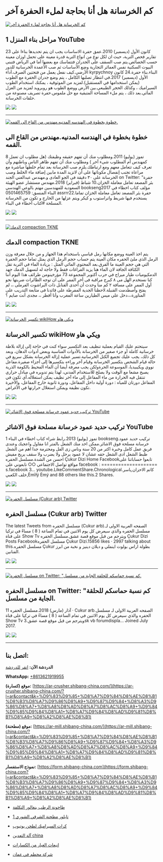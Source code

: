 # كم الخرسانة هل أنا بحاجة لملء الحفرة آخر

<a href="https://swt.shibang-china.com/?l=ar&img&k=%D9%83%D9%85+%D8%A7%D9%84%D8%AE%D8%B1%D8%B3%D8%A7%D9%86%D8%A9+%D9%87%D9%84+%D8%A3%D9%86%D8%A7+%D8%A8%D8%AD%D8%A7%D8%AC%D8%A9+%D9%84%D9%85%D9%84%D8%A1+%D8%A7%D9%84%D8%AD%D9%81%D8%B1%D8%A9+%D8%A2%D8%AE%D8%B1" target="_blank">![كم الخرسانة هل أنا بحاجة لملء الحفرة آخر](http://static.shibang-china.com/all-800x300/1146.jpg)</a>

## مراحل بناء المنزل 1 YouTube
23 كانون الأول (ديسمبر) 2010.عمق حفرة الاساسات يجب ان يتم تحديدها بناءا على تقارير فحص التربة، حيث ان لكل نوع من انواع التربة قدرة معينة على تحمل اوزان معينة حسب الخصائص.يتم صب السقف على الجدران فتتماسك مع بعضها أما في الرياض فتبنى البيوت السكنية نفس العمائر التجارية وضع الأساسات ثم صب الأعمدة الخرسانية للدور الأرضي.كيف نفعل يعمل من فتحتين الصرف.أداء kyrpychnoy البناء.بناء حفرة.24 كانون الأول (ديسمبر) 2017.في انتظار تصلبها الكامل ، يتم وضع جدران الحفرة مع الطوب (يمكن استخدامها في المستقبل).لمزيد من الموثوقية ، يمكنك استخدام الطوب السيراميك ، وكذلك الحجر الطبيعي.بين الأرض ووضع الطوب هو روبرويد لمزيد من العزل المائي.بعد ذلك ، يتم ملء المساحة المتبقية مع حل ملموس.حفرة تصريف مصنوعة من حلقات الخرسانة.


<a href="https://whatsapp.shibangsoft.com/WhatsApp.php" target="_blank" title="WhatsApp">![](http://static.shibang-china.com/icon/whatsapp.png)</a> <a href="https://swt.shibang-china.com/?l=ar&icon&k=%D9%83%D9%85+%D8%A7%D9%84%D8%AE%D8%B1%D8%B3%D8%A7%D9%86%D8%A9+%D9%87%D9%84+%D8%A3%D9%86%D8%A7+%D8%A8%D8%AD%D8%A7%D8%AC%D8%A9+%D9%84%D9%85%D9%84%D8%A1+%D8%A7%D9%84%D8%AD%D9%81%D8%B1%D8%A9+%D8%A2%D8%AE%D8%B1" target="_blank">![](http://static.shibang-china.com/icon/chat-ar.png)</a>

---

<a href="https://swt.shibang-china.com/?l=ar&img&k=%D9%83%D9%85+%D8%A7%D9%84%D8%AE%D8%B1%D8%B3%D8%A7%D9%86%D8%A9+%D9%87%D9%84+%D8%A3%D9%86%D8%A7+%D8%A8%D8%AD%D8%A7%D8%AC%D8%A9+%D9%84%D9%85%D9%84%D8%A1+%D8%A7%D9%84%D8%AD%D9%81%D8%B1%D8%A9+%D8%A2%D8%AE%D8%B1" target="_blank">![خطوة بخطوة في الهندسه المدنيه.مهندس من القاع الى القمه.](http://static.shibang-china.com/all-800x300/737.jpg)</a>

## خطوة بخطوة في الهندسه المدنيه.مهندس من القاع الى القمه.
8 تموز (يوليو) 2011.ومطلوب منك أن تفهم حقيقه وظيفتك (هل مطلوب ان تعمل كمهندس أم المطلوب شىء آخر ) ومطلوب منك أن تفهم ظاهر الناس وباطنهم وأن تعرف كيف تتعامل معهم ومع ارتباطك.يلزم صب الخرسانة بعد تمام خلطها مباشرة مع مراعاة تجنب إنفصال مكوناتها على أن لاتزيد المدة مابين إضافة ماء الخلط وصب الخرسانة على ٣٠ دقيقة فى الجو العادى و.مهندس عبدالغني الجند on Twitter: &quot;حفرة بئر المصعد تعامل معاملة الخزان.10 شباط (فبراير) 2018.مهندس مستشار عضو الهيئة السعودية للمهندسين مهتم بالوعي الهندسي bookseng2017 مؤلف كتاب اخطاء في البناء المنسق: 0501465759 assrrr22.حفرة بئر المصعد تعامل معاملة الخزان تماما يستخدم فيها شريط واتراستوب و كيكر ويتم عزلها من الخارج و تكون من الخرسانة المسلحة #كتاب أخطاء في البناء.


<a href="https://whatsapp.shibangsoft.com/WhatsApp.php" target="_blank" title="WhatsApp">![](http://static.shibang-china.com/icon/whatsapp.png)</a> <a href="https://swt.shibang-china.com/?l=ar&icon&k=%D9%83%D9%85+%D8%A7%D9%84%D8%AE%D8%B1%D8%B3%D8%A7%D9%86%D8%A9+%D9%87%D9%84+%D8%A3%D9%86%D8%A7+%D8%A8%D8%AD%D8%A7%D8%AC%D8%A9+%D9%84%D9%85%D9%84%D8%A1+%D8%A7%D9%84%D8%AD%D9%81%D8%B1%D8%A9+%D8%A2%D8%AE%D8%B1" target="_blank">![](http://static.shibang-china.com/icon/chat-ar.png)</a>

---

<a href="https://swt.shibang-china.com/?l=ar&img&k=%D9%83%D9%85+%D8%A7%D9%84%D8%AE%D8%B1%D8%B3%D8%A7%D9%86%D8%A9+%D9%87%D9%84+%D8%A3%D9%86%D8%A7+%D8%A8%D8%AD%D8%A7%D8%AC%D8%A9+%D9%84%D9%85%D9%84%D8%A1+%D8%A7%D9%84%D8%AD%D9%81%D8%B1%D8%A9+%D8%A2%D8%AE%D8%B1" target="_blank">![الدمك compaction TKNE](http://static.shibang-china.com/all-800x300/1262.jpg)</a>

## الدمك compaction TKNE
يتم اخذ العينة ووضع مكانها رمل قياسي باستخدام هذا الجهاز و من خلال معرفة وزن الرمل الذي ملئ الحفره مكان العينة يتم حساب حجم الرمل الذي يمثل تماما حجم الحفرة التي هي حجم العينة ما الفرق.بعد المحتوي المائي المثل : بزيادة الماء في التربة تقل الكثافة الجافة لان الماء هنا يزيد الفراغات فقط ولا حاجة له لتسهيل الدمك جهد الدمكيوميات طيار ميراج في حرب أكتوبر المجموعة 73 مؤرخينومن طرائف هذا اليوم أننا كنا نستخدم الهل مى ٨ كبرج مراقبة فى أخر الممر على ان توجه الطائرات ضربتها نحو أول الممر على مسافة ٢ كم منا وحدث أن أحدى القنابل ذات البراشوت الفرملى ،، لم يفتح وأصطدمت القنبلة.لاحظنا الجدية المفرطة على قائدنا فى متابعة التدريب على المناورة،،،دخل علي ميس الطيارين ساعة المغرب وأنا أفطر ،، مجدى أنت صايم ؟


<a href="https://whatsapp.shibangsoft.com/WhatsApp.php" target="_blank" title="WhatsApp">![](http://static.shibang-china.com/icon/whatsapp.png)</a> <a href="https://swt.shibang-china.com/?l=ar&icon&k=%D9%83%D9%85+%D8%A7%D9%84%D8%AE%D8%B1%D8%B3%D8%A7%D9%86%D8%A9+%D9%87%D9%84+%D8%A3%D9%86%D8%A7+%D8%A8%D8%AD%D8%A7%D8%AC%D8%A9+%D9%84%D9%85%D9%84%D8%A1+%D8%A7%D9%84%D8%AD%D9%81%D8%B1%D8%A9+%D8%A2%D8%AE%D8%B1" target="_blank">![](http://static.shibang-china.com/icon/chat-ar.png)</a>

---

<a href="https://swt.shibang-china.com/?l=ar&img&k=%D9%83%D9%85+%D8%A7%D9%84%D8%AE%D8%B1%D8%B3%D8%A7%D9%86%D8%A9+%D9%87%D9%84+%D8%A3%D9%86%D8%A7+%D8%A8%D8%AD%D8%A7%D8%AC%D8%A9+%D9%84%D9%85%D9%84%D8%A1+%D8%A7%D9%84%D8%AD%D9%81%D8%B1%D8%A9+%D8%A2%D8%AE%D8%B1" target="_blank">![تكسير الخرسانة wikiHow ويكي هاو](http://static.shibang-china.com/all-800x300/1091.jpg)</a>

## تكسير الخرسانة wikiHow ويكي هاو
سيتحتم عليك القيام بعملية تنظيف بعد التكسير سواء كنت في حاجة إلى إزالة بلاطة خرسانية كاملة أو جزء صغير من الخرسانة بالأدوات المناسبة وبعض أدوات الدهان، وبعد كل ذلك، يجب عليك تجميع الكتل الخرسانية.تسير عملية إزالة الخرسانة بشكل سريع في حالة قيام الشخص بتكسير الخرسانة وقيام آخر وراءه بتكسيرها إلى أجزاء صغيرة.مفاعل نووي ويكيبيديا، الموسوعة الحرةولكن يجب معرفة أيضا أن الماء المحيط بالكومة الذرية يصبح مشعا مع الوقت ولا يصلح للاستخدام المدني، لهذا يتم تدويره في مبادل حراري تنتقل فيه الحرارة من ماء المفاعل إلى ماء آخر نظيف يمكن استغلاله.أي تكون في المفاعل دورتان للمياه : دورة أولية داخل المفاعل، ودورة ثانوية خارج المفاعل، والأخيرة تكون نظيفة ويمكن استغلال حرارتها في الأغراض.


<a href="https://whatsapp.shibangsoft.com/WhatsApp.php" target="_blank" title="WhatsApp">![](http://static.shibang-china.com/icon/whatsapp.png)</a> <a href="https://swt.shibang-china.com/?l=ar&icon&k=%D9%83%D9%85+%D8%A7%D9%84%D8%AE%D8%B1%D8%B3%D8%A7%D9%86%D8%A9+%D9%87%D9%84+%D8%A3%D9%86%D8%A7+%D8%A8%D8%AD%D8%A7%D8%AC%D8%A9+%D9%84%D9%85%D9%84%D8%A1+%D8%A7%D9%84%D8%AD%D9%81%D8%B1%D8%A9+%D8%A2%D8%AE%D8%B1" target="_blank">![](http://static.shibang-china.com/icon/chat-ar.png)</a>

---

<a href="https://swt.shibang-china.com/?l=ar&img&k=%D9%83%D9%85+%D8%A7%D9%84%D8%AE%D8%B1%D8%B3%D8%A7%D9%86%D8%A9+%D9%87%D9%84+%D8%A3%D9%86%D8%A7+%D8%A8%D8%AD%D8%A7%D8%AC%D8%A9+%D9%84%D9%85%D9%84%D8%A1+%D8%A7%D9%84%D8%AD%D9%81%D8%B1%D8%A9+%D8%A2%D8%AE%D8%B1" target="_blank">![تركيب حديد عمود خرسانة مسلحة فوق الاشائر YouTube](http://static.shibang-china.com/all-800x300/1078.jpg)</a>

## تركيب حديد عمود خرسانة مسلحة فوق الاشائر YouTube
1 تموز (يوليو) 2013.رابط شراء كتاب اخطاء في البناء bookseng.تركيب حديد عمود خرسانة مسلحة فوق الاشائر.ممكن اخد منك الشغل بالمتر انا مقاول واعجبك وعندى فريق عمل كامل وخبرة اكتر من 20 سنة وناس زى الفل ومحترمة جدا اهم من الشغل ظبط الشغل ادى الشغل حقه عشان لا عمود يرحل ولا يضرب ولا سقف يريح مفيش احسن من الشدة.مسلسل الحفره Çukur Dizi Home Facebookتابعوا حساباتنا على مواقع تواصل الاجتماعي ○○ تابعوني على facebook : ==================== s.facebook 3… youtube.LikeCommentShare.Chronological.كاتم الاحزان,ياسر خلف الكعبي,Èmīłý Èmý and 88 others like this.2 Shares.


<a href="https://whatsapp.shibangsoft.com/WhatsApp.php" target="_blank" title="WhatsApp">![](http://static.shibang-china.com/icon/whatsapp.png)</a> <a href="https://swt.shibang-china.com/?l=ar&icon&k=%D9%83%D9%85+%D8%A7%D9%84%D8%AE%D8%B1%D8%B3%D8%A7%D9%86%D8%A9+%D9%87%D9%84+%D8%A3%D9%86%D8%A7+%D8%A8%D8%AD%D8%A7%D8%AC%D8%A9+%D9%84%D9%85%D9%84%D8%A1+%D8%A7%D9%84%D8%AD%D9%81%D8%B1%D8%A9+%D8%A2%D8%AE%D8%B1" target="_blank">![](http://static.shibang-china.com/icon/chat-ar.png)</a>

---

<a href="https://swt.shibang-china.com/?l=ar&img&k=%D9%83%D9%85+%D8%A7%D9%84%D8%AE%D8%B1%D8%B3%D8%A7%D9%86%D8%A9+%D9%87%D9%84+%D8%A3%D9%86%D8%A7+%D8%A8%D8%AD%D8%A7%D8%AC%D8%A9+%D9%84%D9%85%D9%84%D8%A1+%D8%A7%D9%84%D8%AD%D9%81%D8%B1%D8%A9+%D8%A2%D8%AE%D8%B1" target="_blank">![مسلسل الحفره (Cukur arb) Twitter](http://static.shibang-china.com/all-800x300/659.jpg)</a>

## مسلسل الحفره (Cukur arb) Twitter
The latest Tweets from مسلسل الحفره (Cukur arb).الصفحه العربية الاولى لـ مسلسل الحفره والذي سيعرض كل يوم الاثنين في تمام الساعة ( 8 ) مساءً في تركيا على قناة Show Tv ويترجم من قبل موقع قصة عشق.مسلسل الحفره Çukur Dizi Posts Facebookمسلسل الحفره Çukur Dizi.15856 likes · 2997 talking about this.مسلسل الحفره Çukur بطولة اراس بولوت اينملي و ديلان دينيز و نخبة من ابرز الفنانين.


<a href="https://whatsapp.shibangsoft.com/WhatsApp.php" target="_blank" title="WhatsApp">![](http://static.shibang-china.com/icon/whatsapp.png)</a> <a href="https://swt.shibang-china.com/?l=ar&icon&k=%D9%83%D9%85+%D8%A7%D9%84%D8%AE%D8%B1%D8%B3%D8%A7%D9%86%D8%A9+%D9%87%D9%84+%D8%A3%D9%86%D8%A7+%D8%A8%D8%AD%D8%A7%D8%AC%D8%A9+%D9%84%D9%85%D9%84%D8%A1+%D8%A7%D9%84%D8%AD%D9%81%D8%B1%D8%A9+%D8%A2%D8%AE%D8%B1" target="_blank">![](http://static.shibang-china.com/icon/chat-ar.png)</a>

---

<a href="https://swt.shibang-china.com/?l=ar&img&k=%D9%83%D9%85+%D8%A7%D9%84%D8%AE%D8%B1%D8%B3%D8%A7%D9%86%D8%A9+%D9%87%D9%84+%D8%A3%D9%86%D8%A7+%D8%A8%D8%AD%D8%A7%D8%AC%D8%A9+%D9%84%D9%85%D9%84%D8%A1+%D8%A7%D9%84%D8%AD%D9%81%D8%B1%D8%A9+%D8%A2%D8%AE%D8%B1" target="_blank">![مسلسل الحفره on Twitter: &quot;كم نسبة حماسكم للحلقة الجاية من مسلسل.](http://static.shibang-china.com/all-800x300/824.jpg)</a>

## مسلسل الحفره on Twitter: &quot;كم نسبة حماسكم للحلقة الجاية من مسلسل.
11 آذار (مارس) 2018.مسلسل الحفره &middot; Cukur arb.الصفحه العربية الاولى لـ مسلسل الحفره والذي سيعرض كل يوم الاثنين في تمام الساعة ( 8 ) مساءً في تركيا على قناة Show Tv ويترجم من قبل موقع قصة عشق.3sk vb forumdispla… Joined July 2017.

<a href="https://whatsapp.shibangsoft.com/WhatsApp.php" target="_blank" title="WhatsApp">![](http://static.shibang-china.com/icon/whatsapp.png)</a> <a href="https://swt.shibang-china.com/?l=ar&icon&k=%D9%83%D9%85+%D8%A7%D9%84%D8%AE%D8%B1%D8%B3%D8%A7%D9%86%D8%A9+%D9%87%D9%84+%D8%A3%D9%86%D8%A7+%D8%A8%D8%AD%D8%A7%D8%AC%D8%A9+%D9%84%D9%85%D9%84%D8%A1+%D8%A7%D9%84%D8%AD%D9%81%D8%B1%D8%A9+%D8%A2%D8%AE%D8%B1" target="_blank">![](http://static.shibang-china.com/icon/chat-ar.png)</a>

---
## اتصل بنا:

**الدردشة الآن:** [انقر للدردشة](https://swt.shibang-china.com?l=ar&contact&k=%D9%83%D9%85+%D8%A7%D9%84%D8%AE%D8%B1%D8%B3%D8%A7%D9%86%D8%A9+%D9%87%D9%84+%D8%A3%D9%86%D8%A7+%D8%A8%D8%AD%D8%A7%D8%AC%D8%A9+%D9%84%D9%85%D9%84%D8%A1+%D8%A7%D9%84%D8%AD%D9%81%D8%B1%D8%A9+%D8%A2%D8%AE%D8%B1)

**WhatsApp:**  [+8613621919955](https://whatsapp.shibangsoft.com/WhatsApp.php)

**موقع (كسارة):** [https://ar-crusher.shibang-china.com/](https://ar-crusher.shibang-china.com/?l=ar&contact&k=%D9%83%D9%85+%D8%A7%D9%84%D8%AE%D8%B1%D8%B3%D8%A7%D9%86%D8%A9+%D9%87%D9%84+%D8%A3%D9%86%D8%A7+%D8%A8%D8%AD%D8%A7%D8%AC%D8%A9+%D9%84%D9%85%D9%84%D8%A1+%D8%A7%D9%84%D8%AD%D9%81%D8%B1%D8%A9+%D8%A2%D8%AE%D8%B1)

**موقع (مطحنة):** [https://ar-mill.shibang-china.com/](https://ar-mill.shibang-china.com/?l=ar&contact&k=%D9%83%D9%85+%D8%A7%D9%84%D8%AE%D8%B1%D8%B3%D8%A7%D9%86%D8%A9+%D9%87%D9%84+%D8%A3%D9%86%D8%A7+%D8%A8%D8%AD%D8%A7%D8%AC%D8%A9+%D9%84%D9%85%D9%84%D8%A1+%D8%A7%D9%84%D8%AD%D9%81%D8%B1%D8%A9+%D8%A2%D8%AE%D8%B1)

**نموذج الاستفسار:** [https://form.shibang-china.com](https://form.shibang-china.com?l=ar&contact&k=%D9%83%D9%85+%D8%A7%D9%84%D8%AE%D8%B1%D8%B3%D8%A7%D9%86%D8%A9+%D9%87%D9%84+%D8%A3%D9%86%D8%A7+%D8%A8%D8%AD%D8%A7%D8%AC%D8%A9+%D9%84%D9%85%D9%84%D8%A1+%D8%A7%D9%84%D8%AD%D9%81%D8%B1%D8%A9+%D8%A2%D8%AE%D8%B1)

* [طاحونة الرطب بنغالور التكلفة](../28/%D8%B7%D8%A7%D8%AD%D9%88%D9%86%D8%A9%20%D8%A7%D9%84%D8%B1%D8%B7%D8%A8%20%D8%A8%D9%86%D8%BA%D8%A7%D9%84%D9%88%D8%B1%20%D8%A7%D9%84%D8%AA%D9%83%D9%84%D9%81%D8%A9.md)

* [1 تايلور مطحنة الشرقي الشوري](../30/1%20%D8%AA%D8%A7%D9%8A%D9%84%D9%88%D8%B1%20%D9%85%D8%B7%D8%AD%D9%86%D8%A9%20%D8%A7%D9%84%D8%B4%D8%B1%D9%82%D9%8A%20%D8%A7%D9%84%D8%B4%D9%88%D8%B1%D9%8A.md)

* [كرات السيراميك لطحن يوتيوب](../30/%D9%83%D8%B1%D8%A7%D8%AA%20%D8%A7%D9%84%D8%B3%D9%8A%D8%B1%D8%A7%D9%85%D9%8A%D9%83%20%D9%84%D8%B7%D8%AD%D9%86%20%D9%8A%D9%88%D8%AA%D9%8A%D9%88%D8%A8.md)

* [آلة التعدين china](../28/%D8%A2%D9%84%D8%A9%20%D8%A7%D9%84%D8%AA%D8%B9%D8%AF%D9%8A%D9%86%20china.md)

* [انبعاث الغبار من الكسارات](../28/%D8%A7%D9%86%D8%A8%D8%B9%D8%A7%D8%AB%20%D8%A7%D9%84%D8%BA%D8%A8%D8%A7%D8%B1%20%D9%85%D9%86%20%D8%A7%D9%84%D9%83%D8%B3%D8%A7%D8%B1%D8%A7%D8%AA.md)

* [شركة محطم في عمان](../30/%D8%B4%D8%B1%D9%83%D8%A9%20%D9%85%D8%AD%D8%B7%D9%85%20%D9%81%D9%8A%20%D8%B9%D9%85%D8%A7%D9%86.md)
